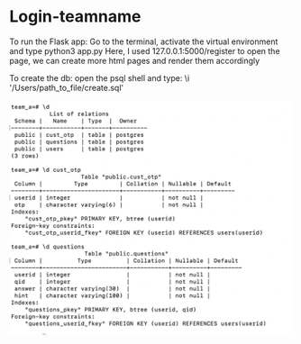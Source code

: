 # Login-teamname

To run the Flask app:
Go to the terminal, activate the virtual environment and type python3 app.py
Here, I used 127.0.0.1:5000/register to open the page, we can create more html pages and render them accordingly

To create the db:
open the psql shell and type:
\i  '/Users/path_to_file/create.sql'

![Alt text](schema.png?raw=true "Schema")
